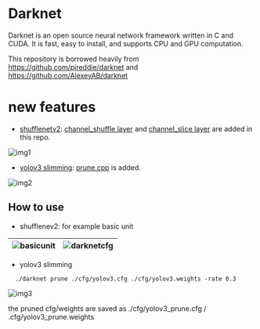 # Darknet 

Darknet is an open source neural network framework written in C and CUDA. It is fast, easy to install, and supports CPU and GPU computation.

This repository is borrowed heavily from https://github.com/pjreddie/darknet and https://github.com/AlexeyAB/darknet

# new features
 - [shufflenetv2](https://arxiv.org/abs/1807.11164):
[channel_shuffle layer](https://github.com/gmayday1997/darknet.CG/blob/master/src/channel_shuffle.c) and 
[channel_slice layer](https://github.com/gmayday1997/darknet.CG/blob/master/src/channel_slice.c) are added in this repo.

![img1](https://user-images.githubusercontent.com/16068384/39479361-9f1345c0-4d97-11e8-8201-4a45ac4a6c7e.png)

- [yolov3 slimming](https://arxiv.org/abs/1708.06519):
[prune.cpp](https://github.com/gmayday1997/darknet.CG/blob/master/src/prune.cpp) is added.

![img2](https://user-images.githubusercontent.com/8370623/29604272-d56a73f4-879b-11e7-80ea-0702de6bd584.jpg)

## How to use

- shufflenev2: 
  for example basic unit
  
| ![basicunit](https://img3.doubanio.com/view/status/raw/public/e99ac6d308ca60e.jpg) | ![darknetcfg](https://img3.doubanio.com/view/status/raw/public/2928419c25e8e21.jpg) |
|---|---|

- yolov3 slimming 
```
  ./darknet prune ./cfg/yolov3.cfg ./cfg/yolov3.weights -rate 0.3
```
![img3](https://img1.doubanio.com/view/status/raw/public/0d1e2ae81cea1fc.jpg)

the pruned cfg/weights are saved as ./cfg/yolov3_prune.cfg / .cfg/yolov3_prune.weights
